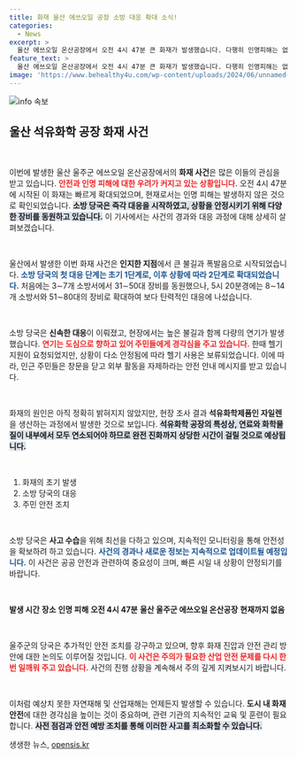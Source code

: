 ```yaml
---
title: 화재 울산 에쓰오일 공장 소방 대응 확대 소식!
categories:
  - News
excerpt: >
  울산 에쓰오일 온산공장에서 오전 4시 47분 큰 화재가 발생했습니다. 다행히 인명피해는 없지만, 연기가 도심으로 퍼지고 있어 주민 안전에 유의해야 합니다. 소방 당국은 진화 작업을 확대하며 최선을 다하고 있습니다.
feature_text: >
  울산 에쓰오일 온산공장에서 오전 4시 47분 큰 화재가 발생했습니다. 다행히 인명피해는 없지만, 연기가 도심으로 퍼지고 있어 주민 안전에 유의해야 합니다. 소방 당국은 진화 작업을 확대하며 최선을 다하고 있습니다.
image: 'https://www.behealthy4u.com/wp-content/uploads/2024/06/unnamed-file.png'
---
```


<p><img src="https://www.behealthy4u.com/wp-content/uploads/2024/06/unnamed-file.png" alt="info 속보" /></p>

<h2 data-ke-size="size26">울산 석유화학 공장 화재 사건</h2>

<p data-ke-size="size16">&nbsp;</p>

<p>이번에 발생한 울산 울주군 에쓰오일 온산공장에서의 <b>화재 사건</b>은 많은 이들의 관심을 받고 있습니다. <b><span style="color: #ee2323;">안전과 인명 피해에 대한 우려가 커지고 있는 상황입니다.</span></b> 오전 4시 47분에 시작된 이 화재는 빠르게 확대되었으며, 현재로서는 인명 피해는 발생하지 않은 것으로 확인되었습니다. <b><span style="background-color: #21538527;">소방 당국은 즉각 대응을 시작하였고, 상황을 안정시키기 위해 다양한 장비를 동원하고 있습니다.</span></b> 이 기사에서는 사건의 경과와 대응 과정에 대해 상세히 살펴보겠습니다.</p>

<p data-ke-size="size16">&nbsp;</p>

<p>울산에서 발생한 이번 화재 사건은 <b>인지한 지점</b>에서 큰 불길과 폭발음으로 시작되었습니다. <b><span style="color: #1a5490;">소방 당국의 첫 대응 단계는 초기 1단계로, 이후 상황에 따라 2단계로 확대되었습니다.</span></b> 처음에는 3∼7개 소방서에서 31∼50대 장비를 동원했으나, 5시 20분경에는 8∼14개 소방서와 51∼80대의 장비로 확대하여 보다 탄력적인 대응에 나섰습니다.</p>

<p data-ke-size="size16">&nbsp;</p>

<p>소방 당국은 <b>신속한 대응</b>이 이뤄졌고, 현장에서는 높은 불길과 함께 다량의 연기가 발생했습니다. <b><span style="color: #ee2323;">연기는 도심으로 향하고 있어 주민들에게 경각심을 주고 있습니다.</span></b> 한때 헬기 지원이 요청되었지만, 상황이 다소 안정됨에 따라 헬기 사용은 보류되었습니다. 이에 따라, 인근 주민들은 창문을 닫고 외부 활동을 자제하라는 안전 안내 메시지를 받고 있습니다.</p>

<p data-ke-size="size16">&nbsp;</p>

<p>화재의 원인은 아직 정확히 밝혀지지 않았지만, 현장 조사 결과 <b>석유화학제품인 자일렌</b>을 생산하는 과정에서 발생한 것으로 보입니다. <b><span style="background-color: #21538527;">석유화학 공장의 특성상, 연료와 화학물질이 내부에서 모두 연소되어야 하므로 완전 진화까지 상당한 시간이 걸릴 것으로 예상됩니다.</span></b></p>

<p data-ke-size="size16">&nbsp;</p>

<ol>
  <li>화재의 초기 발생</li>
  <li>소방 당국의 대응</li>
  <li>주민 안전 조치</li>
</ol>

<p data-ke-size="size16">&nbsp;</p>

<p>소방 당국은 <b>사고 수습</b>을 위해 최선을 다하고 있으며, 지속적인 모니터링을 통해 안전성을 확보하려 하고 있습니다. <b><span style="color: #1a5490;">사건의 경과나 새로운 정보는 지속적으로 업데이트될 예정입니다.</span></b> 이 사건은 공공 안전과 관련하여 중요성이 크며, 빠른 시일 내 상황이 안정되기를 바랍니다. </p>

<p data-ke-size="size16">&nbsp;</p>

<p><tab>
  <tr>
    <td style="text-align: center; height: 17px;"><b>발생 시간</b></td>
    <td style="text-align: center; height: 17px;"><b>장소</b></td>
    <td style="text-align: center; height: 17px;"><b>인명 피해</b></td>
  </tr>
  <tr>
    <td style="text-align: center; height: 17px;"><b>오전 4시 47분</b></td>
    <td style="text-align: center; height: 17px;"><b>울산 울주군 에쓰오일 온산공장</b></td>
    <td style="text-align: center; height: 17px;"><b>현재까지 없음</b></td>
  </tr>
</tab></p>

<p data-ke-size="size16">&nbsp;</p>

<p>울주군의 당국은 추가적인 안전 조치를 강구하고 있으며, 향후 화재 진압과 안전 관리 방안에 대한 논의도 이루어질 것입니다. <b><span style="color: #ee2323;">이 사건은 주의가 필요한 산업 안전 문제를 다시 한번 일깨워 주고 있습니다.</span></b> 사건의 진행 상황을 계속해서 주의 깊게 지켜보시기 바랍니다. </p>

<p data-ke-size="size16">&nbsp;</p>

<p>이처럼 예상치 못한 자연재해 및 산업재해는 언제든지 발생할 수 있습니다. <b>도시 내 화재 안전</b>에 대한 경각심을 높이는 것이 중요하며, 관련 기관의 지속적인 교육 및 훈련이 필요합니다. <b><span style="background-color: #21538527;">사전 점검과 안전 예방 조치를 통해 이러한 사고를 최소화할 수 있습니다.</span></b></p>
생생한 뉴스, <a href="https://opensis.kr" rel="dofollow">opensis.kr</a>


